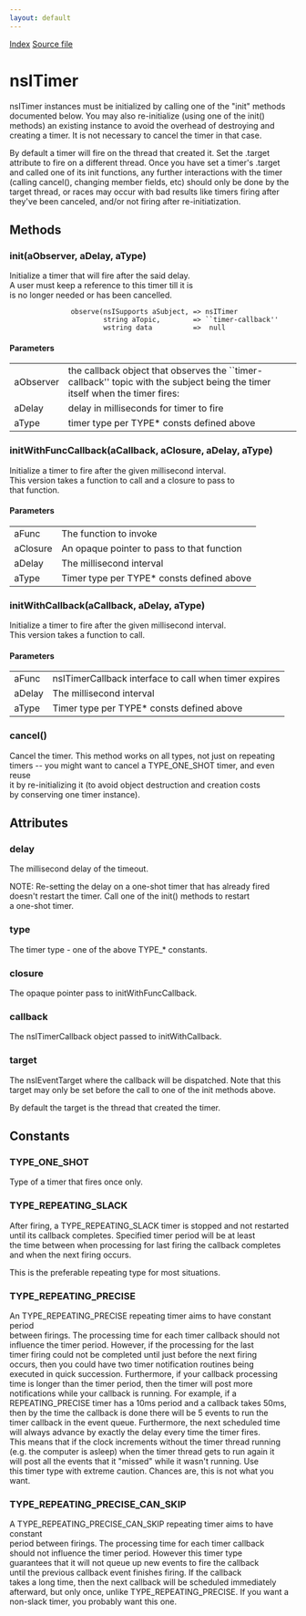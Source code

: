 ```yaml
---
layout: default
---
```

<div id='links'><a href="../index.html">Index</a>
<a href="http://dxr.mozilla.org/mozilla-central/source/xpcom/threads/nsITimer.idl">Source file</a>
</div>

# nsITimer #
  
nsITimer instances must be initialized by calling one of the "init" methods  
documented below.  You may also re-initialize (using one of the init()  
methods) an existing instance to avoid the overhead of destroying and  
creating a timer.  It is not necessary to cancel the timer in that case.  
  
By default a timer will fire on the thread that created it.  Set the .target  
attribute to fire on a different thread.  Once you have set a timer's .target  
and called one of its init functions, any further interactions with the timer  
(calling cancel(), changing member fields, etc) should only be done by the  
target thread, or races may occur with bad results like timers firing after  
they've been canceled, and/or not firing after re-initiatization.  
  

## Methods ##

### init(aObserver, aDelay, aType) ###
  
Initialize a timer that will fire after the said delay.  
A user must keep a reference to this timer till it is   
is no longer needed or has been cancelled.  
  
  
                   observe(nsISupports aSubject, => nsITimer  
                           string aTopic,        => ``timer-callback''  
                           wstring data          =>  null  
  
  

#### Parameters ####

<table>

<tr>
<td>aObserver</td>
<td>the callback object that observes the   
                   ``timer-callback'' topic with the subject being  
                   the timer itself when the timer fires:  
</td>
</tr>

<tr>
<td>aDelay</td>
<td>delay in milliseconds for timer to fire  
</td>
</tr>

<tr>
<td>aType</td>
<td>timer type per TYPE* consts defined above  
</td>
</tr>

</table>

### initWithFuncCallback(aCallback, aClosure, aDelay, aType) ###
  
Initialize a timer to fire after the given millisecond interval.  
This version takes a function to call and a closure to pass to  
that function.  
  
  

#### Parameters ####

<table>

<tr>
<td>aFunc</td>
<td>The function to invoke  
</td>
</tr>

<tr>
<td>aClosure</td>
<td>An opaque pointer to pass to that function  
</td>
</tr>

<tr>
<td>aDelay</td>
<td>The millisecond interval  
</td>
</tr>

<tr>
<td>aType</td>
<td>Timer type per TYPE* consts defined above  
</td>
</tr>

</table>

### initWithCallback(aCallback, aDelay, aType) ###
  
Initialize a timer to fire after the given millisecond interval.  
This version takes a function to call.  
  
  

#### Parameters ####

<table>

<tr>
<td>aFunc</td>
<td>nsITimerCallback interface to call when timer expires  
</td>
</tr>

<tr>
<td>aDelay</td>
<td>The millisecond interval  
</td>
</tr>

<tr>
<td>aType</td>
<td>Timer type per TYPE* consts defined above  
</td>
</tr>

</table>

### cancel() ###
  
Cancel the timer.  This method works on all types, not just on repeating  
timers -- you might want to cancel a TYPE_ONE_SHOT timer, and even reuse  
it by re-initializing it (to avoid object destruction and creation costs  
by conserving one timer instance).  
  

## Attributes ##

### delay ###
  
The millisecond delay of the timeout.  
  
NOTE: Re-setting the delay on a one-shot timer that has already fired  
doesn't restart the timer. Call one of the init() methods to restart  
a one-shot timer.  
  

### type ###
  
The timer type - one of the above TYPE_* constants.  
  

### closure ###
  
The opaque pointer pass to initWithFuncCallback.  
  

### callback ###
  
The nsITimerCallback object passed to initWithCallback.  
  

### target ###
  
The nsIEventTarget where the callback will be dispatched. Note that this  
target may only be set before the call to one of the init methods above.  
  
By default the target is the thread that created the timer.  
  

## Constants ##

### TYPE_ONE_SHOT ###
  
Type of a timer that fires once only.  
  

### TYPE_REPEATING_SLACK ###
  
After firing, a TYPE_REPEATING_SLACK timer is stopped and not restarted  
until its callback completes.  Specified timer period will be at least  
the time between when processing for last firing the callback completes  
and when the next firing occurs.  
  
This is the preferable repeating type for most situations.  
  

### TYPE_REPEATING_PRECISE ###
  
An TYPE_REPEATING_PRECISE repeating timer aims to have constant period  
between firings.  The processing time for each timer callback should not  
influence the timer period.  However, if the processing for the last  
timer firing could not be completed until just before the next firing  
occurs, then you could have two timer notification routines being  
executed in quick succession.  Furthermore, if your callback processing  
time is longer than the timer period, then the timer will post more  
notifications while your callback is running.  For example, if a  
REPEATING_PRECISE timer has a 10ms period and a callback takes 50ms,  
then by the time the callback is done there will be 5 events to run the  
timer callback in the event queue.  Furthermore, the next scheduled time  
will always advance by exactly the delay every time the timer fires.  
This means that if the clock increments without the timer thread running  
(e.g. the computer is asleep) when the timer thread gets to run again it  
will post all the events that it "missed" while it wasn't running.  Use  
this timer type with extreme caution.  Chances are, this is not what you  
want.  
  

### TYPE_REPEATING_PRECISE_CAN_SKIP ###
  
A TYPE_REPEATING_PRECISE_CAN_SKIP repeating timer aims to have constant  
period between firings.  The processing time for each timer callback  
should not influence the timer period.  However this timer type  
guarantees that it will not queue up new events to fire the callback  
until the previous callback event finishes firing.  If the callback  
takes a long time, then the next callback will be scheduled immediately  
afterward, but only once, unlike TYPE_REPEATING_PRECISE.  If you want a  
non-slack timer, you probably want this one.  
  
